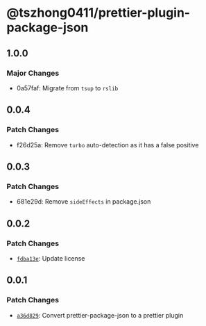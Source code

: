 # @tszhong0411/prettier-plugin-package-json

## 1.0.0

### Major Changes

- 0a57faf: Migrate from `tsup` to `rslib`

## 0.0.4

### Patch Changes

- f26d25a: Remove `turbo` auto-detection as it has a false positive

## 0.0.3

### Patch Changes

- 681e29d: Remove `sideEffects` in package.json

## 0.0.2

### Patch Changes

- [`fdba13e`](https://github.com/tszhong0411/nelsonlai.me/commit/fdba13e933085bec17f85ec686161377295e13f7): Update license

## 0.0.1

### Patch Changes

- [`a36d829`](https://github.com/tszhong0411/nelsonlai.me/commit/a36d829b62622c785f0060debe3ab7ee7dd0ac05): Convert prettier-package-json to a prettier plugin
